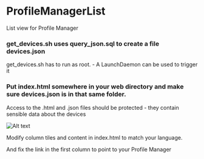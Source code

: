 # ProfileManagerList
List view for Profile Manager

### get_devices.sh uses query_json.sql to create a file devices.json

get_devices.sh has to run as root. - A LaunchDaemon can be used to trigger it

### Put index.html somewhere in your web directory and make sure devices.json is in that same folder.

Access to the .html and .json files should be protected - they contain sensible data about the devices

![Alt text](/../master/img/Screenshot.jpg?raw=true "List View")

Modify column tiles and content in index.html to match your language.

And fix the link in the first column to point to your Profile Manager
